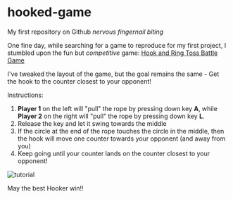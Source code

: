 # hooked-game
My first repository on Github *nervous fingernail biting*

One fine day, while searching for a game to reproduce for my first project, I stumbled upon the fun but _competitive_ game: [Hook and Ring Toss Battle Game](https://www.youtube.com/watch?v=ePp2F2_2RDQ)

I've tweaked the layout of the game, but the goal remains the same - Get the hook to the counter closest to your opponent!

Instructions:
1. **Player 1** on the left will "pull" the rope by pressing down key **A**, while **Player 2** on the right will "pull" the rope by pressing down key **L**.
2. Release the key and let it swing towards the middle
3. If the circle at the end of the rope touches the circle in the middle, then the hook will move one counter towards your opponent (and away from you)
4. Keep going until your counter lands on the counter closest to your opponent! 

![tutorial](https://github.com/imanonion/imanonion.github.io/blob/abf6cbbbcc7e0081e7d3b71fdafea03d4379e25e/hooked-game/img/capture.png)

May the best Hooker win!!

